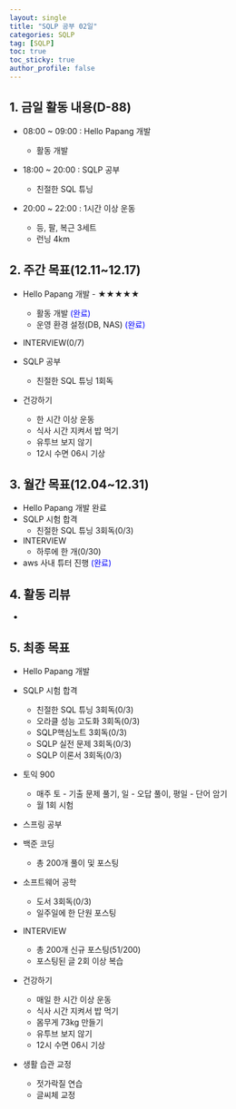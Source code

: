 ```yaml
---
layout: single
title: "SQLP 공부 02일"
categories: SQLP
tag: [SQLP]
toc: true
toc_sticky: true
author_profile: false
---
```


## 1. 금일 활동 내용(D-88)

* 08:00 ~ 09:00 : Hello Papang 개발
  * 활동 개발

* 18:00 ~ 20:00 : SQLP 공부
  * 친절한 SQL 튜닝
* 20:00 ~ 22:00 : 1시간 이상 운동
  * 등, 팔, 복근 3세트
  * 런닝 4km




##  2. 주간 목표(12.11~12.17)

* Hello Papang 개발 - ★★★★★
  * 활동 개발 <span style = "color:blue">(완료)</span>
  * 운영 환경 설정(DB, NAS) <span style = "color:blue">(완료)</span>
* INTERVIEW(0/7)
* SQLP 공부
  * 친절한 SQL 튜닝 1회독

* 건강하기
  * 한 시간 이상 운동
  * 식사 시간 지켜서 밥 먹기
  * 유투브 보지 않기
  * 12시 수면 06시 기상



## 3. 월간 목표(12.04~12.31)

* Hello Papang 개발 완료
* SQLP 시험 합격
  * 친절한 SQL 튜닝 3회독(0/3)
* INTERVIEW
  * 하루에 한 개(0/30)
* aws 사내 튜터 진행 <span style = "color:blue">(완료)</span>



## 4. 활동 리뷰

* 



## 5. 최종 목표

* Hello Papang 개발
* SQLP 시험 합격
  * 친절한 SQL 튜닝 3회독(0/3)
  * 오라클 성능 고도화 3회독(0/3)
  * SQLP핵심노트 3회독(0/3)
  * SQLP 실전 문제 3회독(0/3)
  * SQLP 이론서 3회독(0/3)
* 토익 900
  * 매주 토 - 기출 문제 풀기, 일 - 오답 풀이, 평일 - 단어 암기
  * 월 1회 시험

* 스프링 공부


* 백준 코딩
  * 총 200개 풀이 및 포스팅
* 소프트웨어 공학
  * 도서 3회독(0/3)
  * 일주일에 한 단원 포스팅
* INTERVIEW
  * 총 200개 신규 포스팅(51/200)
  * 포스팅된 글 2회 이상 복습
* 건강하기
  * 매일 한 시간 이상 운동
  * 식사 시간 지켜서 밥 먹기
  * 몸무게 73kg 만들기
  * 유투브 보지 않기
  * 12시 수면 06시 기상
* 생활 습관 교정
  * 젓가락질 연습
  * 글씨체 교정




